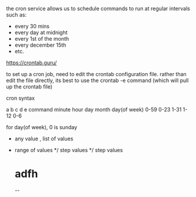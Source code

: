 the cron service allows us to schedule commands to run at regular intervals such as:

- every 30 mins
- every day at midnight
- every 1st of the month
- every december 15th
- etc.

https://crontab.guru/

to set up a cron job, need to edit the crontab configuration file. rather than edit the file directly, its best to use the crontab -e command (which will pull up the crontab file)

cron syntax

a b c d e command
minute hour day month day(of week)
0-59 0-23 1-31 1-12 0-6

for day(of week), 0 is sunday

- any value
  , list of values

* range of values
  \*/ step values
  */ step values 

  # adfh 
   --
   
